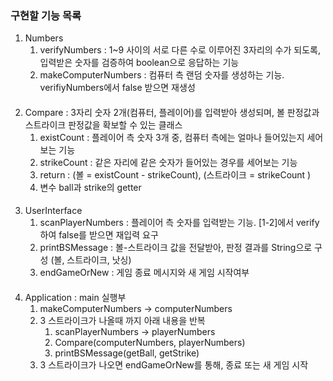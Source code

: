 ### 구현할 기능 목록
1. Numbers
    1. verifyNumbers : 1~9 사이의 서로 다른 수로 이루어진 3자리의 수가 되도록, 입력받은 숫자를 검증하여 boolean으로 응답하는 기능
    2. makeComputerNumbers : 컴퓨터 측 랜덤 숫자를 생성하는 기능. verifiyNumbers에서 false 받으면 재생성
####
2. Compare : 3자리 숫자 2개(컴퓨터, 플레이어)를 입력받아 생성되며, 볼 판정값과 스트라이크 판정값을 확보할 수 있는 클래스
    1. existCount : 플레이어 측 숫자 3개 중, 컴퓨터 측에는 얼마나 들어있는지 세어보는 기능
    2. strikeCount : 같은 자리에 같은 숫자가 들어있는 경우를 세어보는 기능
    3. return : (볼 = existCount - strikeCount), (스트라이크  = strikeCount )
    4. 변수 ball과 strike의 getter
####
3. UserInterface
    1. scanPlayerNumbers : 플레이어 측 숫자를 입력받는 기능. [1-2]에서 verify하여 false를 받으면 재입력 요구
    2. printBSMessage : 볼-스트라이크 값을 전달받아, 판정 결과를 String으로 구성 (볼, 스트라이크, 낫싱)
    3. endGameOrNew : 게임 종료 메시지와 새 게임 시작여부
####
4. Application : main 실행부
    1. makeComputerNumbers -> computerNumbers
    2. 3 스트라이크가 나올때 까지 아래 내용을 반복
        1. scanPlayerNumbers -> playerNumbers
        2. Compare(computerNumbers, playerNumbers)
        3. printBSMessage(getBall, getStrike)
    3. 3 스트라이크가 나오면 endGameOrNew를 통해, 종료 또는 새 게임 시작